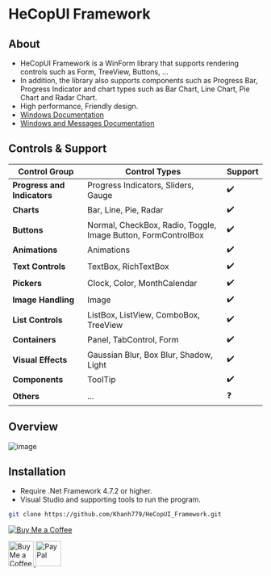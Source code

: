 # HeCopUI Framework
## About
- HeCopUI Framework is a WinForm library that supports rendering controls such as Form, TreeView, Buttons, ... 
- In addition, the library also supports components such as Progress Bar, Progress Indicator and chart types such as Bar Chart, Line Chart, Pie Chart and Radar Chart.
- High performance, Friendly design.
- [Windows Documentation](https://learn.microsoft.com/en-us/windows/win32/winmsg/window-class-styles)
- [Windows and Messages Documentation](https://learn.microsoft.com/en-us/windows/win32/winmsg/windowing)
## Controls & Support
| Control Group                     | Control Types                                                | Support |
|-----------------------------------|-------------------------------------------------------------|---------|
| **Progress and Indicators**       | Progress Indicators, Sliders, Gauge                         | ✔️      |
| **Charts**                        | Bar, Line, Pie, Radar                                       | ✔️      |
| **Buttons**                       | Normal, CheckBox, Radio, Toggle, Image Button, FormControlBox             | ✔️      |
| **Animations**                    | Animations                                                  | ✔️      |
| **Text Controls**                 | TextBox, RichTextBox                                        | ✔️      |
| **Pickers**                       | Clock, Color, MonthCalendar                                 | ✔️      |
| **Image Handling**                | Image                                                       | ✔️      |
| **List Controls**                 | ListBox, ListView, ComboBox, TreeView                       | ✔️      |
| **Containers**                    | Panel, TabControl, Form                                     | ✔️      |
| **Visual Effects**                | Gaussian Blur, Box Blur, Shadow, Light                      | ✔️      |
| **Components**                    | ToolTip                                                     | ✔️      |
| **Others**                        | ...                                                         | ❓      |


## Overview
![image](https://github.com/Khanh779/HeCopUI_Framework/blob/master/Screenshot/Record1.gif)

## Installation
- Require .Net Framework 4.7.2 or higher.
- Visual Studio and supporting tools to run the program.
```bash
git clone https://github.com/Khanh779/HeCopUI_Framework.git
```

[![Buy Me a Coffee](https://img.shields.io/badge/Buy%20Me%20a%20Coffee-FFDD00?style=for-the-badge&logo=buy-me-a-coffee&logoColor=black)](https://buymeacoffee.com/du122oo)

<a href="https://buymeacoffee.com/du122oo" target="_blank">
    <img src="https://img.shields.io/badge/Buy%20Me%20a%20Coffee-FFDD00?style=for-the-badge&logo=buy-me-a-coffee&logoColor=black" alt="Buy Me a Coffee" style="height:50px;width:auto;">
</a>

<a href="https://paypal.me/Khanhtran283" target="_blank">
    <img src="https://img.shields.io/badge/PayPal-00457C?style=for-the-badge&logo=paypal&logoColor=white" alt="PayPal" style="height:50px;width:auto;">
</a>

